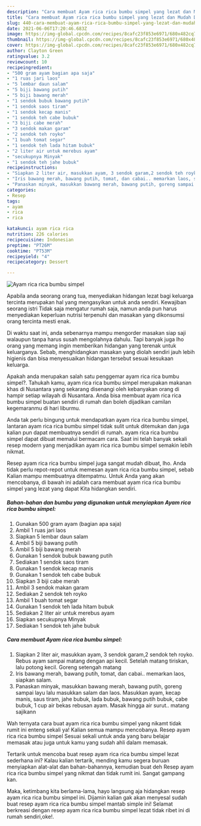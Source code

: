 ```yaml
---
description: "Cara membuat Ayam rica rica bumbu simpel yang lezat dan Mudah Dibuat"
title: "Cara membuat Ayam rica rica bumbu simpel yang lezat dan Mudah Dibuat"
slug: 440-cara-membuat-ayam-rica-rica-bumbu-simpel-yang-lezat-dan-mudah-dibuat
date: 2021-06-06T17:20:46.683Z
image: https://img-global.cpcdn.com/recipes/8cafc23f853e6971/680x482cq70/ayam-rica-rica-bumbu-simpel-foto-resep-utama.jpg
thumbnail: https://img-global.cpcdn.com/recipes/8cafc23f853e6971/680x482cq70/ayam-rica-rica-bumbu-simpel-foto-resep-utama.jpg
cover: https://img-global.cpcdn.com/recipes/8cafc23f853e6971/680x482cq70/ayam-rica-rica-bumbu-simpel-foto-resep-utama.jpg
author: Clayton Green
ratingvalue: 3.2
reviewcount: 10
recipeingredient:
- "500 gram ayam bagian apa saja"
- "1 ruas jari laos"
- "5 lembar daun salam"
- "5 biji bawang putih"
- "5 biji bawang merah"
- "1 sendok bubuk bawang putih"
- "1 sendok saos tiram"
- "1 sendok kecap manis"
- "1 sendok teh cabe bubuk"
- "3 biji cabe merah"
- "3 sendok makan garam"
- "2 sendok teh royko"
- "1 buah tomat segar"
- "1 sendok teh lada hitam bubuk"
- "2 liter air untuk merebus ayam"
- "secukupnya Minyak"
- "1 sendok teh jahe bubuk"
recipeinstructions:
- "Siapkan 2 liter air, masukkan ayam, 3 sendok garam,2 sendok teh royko. Rebus ayam sampai matang dengan api kecil. Setelah matang tiriskan, lalu potong kecil. Goreng setengah matang"
- "Iris bawang merah, bawang putih, tomat, dan cabai.. memarkan laos, siapkan salam."
- "Panaskan minyak, masukkan bawang merah, bawang putih, goreng sampai layu lalu masukkan salam dan laos. Masukkan ayam, kecap manis, saus tiram, jahe bubuk, lada bubuk, bawang putih bubuk, cabe bubuk, 1 cup air bekas rebusan ayam. Masak hingga air surut.. matang sajikann"
categories:
- Resep
tags:
- ayam
- rica
- rica

katakunci: ayam rica rica 
nutrition: 226 calories
recipecuisine: Indonesian
preptime: "PT26M"
cooktime: "PT53M"
recipeyield: "4"
recipecategory: Dessert

---
```



![Ayam rica rica bumbu simpel](https://img-global.cpcdn.com/recipes/8cafc23f853e6971/680x482cq70/ayam-rica-rica-bumbu-simpel-foto-resep-utama.jpg)

Apabila anda seorang orang tua, menyediakan hidangan lezat bagi keluarga tercinta merupakan hal yang mengasyikan untuk anda sendiri. Kewajiban seorang istri Tidak saja mengatur rumah saja, namun anda pun harus menyediakan keperluan nutrisi terpenuhi dan masakan yang dikonsumsi orang tercinta mesti enak.

Di waktu  saat ini, anda sebenarnya mampu mengorder masakan siap saji walaupun tanpa harus susah mengolahnya dahulu. Tapi banyak juga lho orang yang memang ingin memberikan hidangan yang terenak untuk keluarganya. Sebab, menghidangkan masakan yang diolah sendiri jauh lebih higienis dan bisa menyesuaikan hidangan tersebut sesuai kesukaan keluarga. 



Apakah anda merupakan salah satu penggemar ayam rica rica bumbu simpel?. Tahukah kamu, ayam rica rica bumbu simpel merupakan makanan khas di Nusantara yang sekarang disenangi oleh kebanyakan orang di hampir setiap wilayah di Nusantara. Anda bisa membuat ayam rica rica bumbu simpel buatan sendiri di rumah dan boleh dijadikan camilan kegemaranmu di hari liburmu.

Anda tak perlu bingung untuk mendapatkan ayam rica rica bumbu simpel, lantaran ayam rica rica bumbu simpel tidak sulit untuk ditemukan dan juga kalian pun dapat membuatnya sendiri di rumah. ayam rica rica bumbu simpel dapat dibuat memalui bermacam cara. Saat ini telah banyak sekali resep modern yang menjadikan ayam rica rica bumbu simpel semakin lebih nikmat.

Resep ayam rica rica bumbu simpel juga sangat mudah dibuat, lho. Anda tidak perlu repot-repot untuk memesan ayam rica rica bumbu simpel, sebab Kalian mampu membuatnya ditempatmu. Untuk Anda yang akan mencobanya, di bawah ini adalah cara membuat ayam rica rica bumbu simpel yang lezat yang dapat Kita hidangkan sendiri.

<!--inarticleads1-->

##### Bahan-bahan dan bumbu yang digunakan untuk menyiapkan Ayam rica rica bumbu simpel:

1. Gunakan 500 gram ayam (bagian apa saja)
1. Ambil 1 ruas jari laos
1. Siapkan 5 lembar daun salam
1. Ambil 5 biji bawang putih
1. Ambil 5 biji bawang merah
1. Gunakan 1 sendok bubuk bawang putih
1. Sediakan 1 sendok saos tiram
1. Gunakan 1 sendok kecap manis
1. Gunakan 1 sendok teh cabe bubuk
1. Siapkan 3 biji cabe merah
1. Ambil 3 sendok makan garam
1. Sediakan 2 sendok teh royko
1. Ambil 1 buah tomat segar
1. Gunakan 1 sendok teh lada hitam bubuk
1. Sediakan 2 liter air untuk merebus ayam
1. Siapkan secukupnya Minyak
1. Sediakan 1 sendok teh jahe bubuk




<!--inarticleads2-->

##### Cara membuat Ayam rica rica bumbu simpel:

1. Siapkan 2 liter air, masukkan ayam, 3 sendok garam,2 sendok teh royko. Rebus ayam sampai matang dengan api kecil. Setelah matang tiriskan, lalu potong kecil. Goreng setengah matang
1. Iris bawang merah, bawang putih, tomat, dan cabai.. memarkan laos, siapkan salam.
1. Panaskan minyak, masukkan bawang merah, bawang putih, goreng sampai layu lalu masukkan salam dan laos. Masukkan ayam, kecap manis, saus tiram, jahe bubuk, lada bubuk, bawang putih bubuk, cabe bubuk, 1 cup air bekas rebusan ayam. Masak hingga air surut.. matang sajikann




Wah ternyata cara buat ayam rica rica bumbu simpel yang nikamt tidak rumit ini enteng sekali ya! Kalian semua mampu mencobanya. Resep ayam rica rica bumbu simpel Sesuai sekali untuk anda yang baru belajar memasak atau juga untuk kamu yang sudah ahli dalam memasak.

Tertarik untuk mencoba buat resep ayam rica rica bumbu simpel lezat sederhana ini? Kalau kalian tertarik, mending kamu segera buruan menyiapkan alat-alat dan bahan-bahannya, kemudian buat deh Resep ayam rica rica bumbu simpel yang nikmat dan tidak rumit ini. Sangat gampang kan. 

Maka, ketimbang kita berlama-lama, hayo langsung aja hidangkan resep ayam rica rica bumbu simpel ini. Dijamin kalian gak akan menyesal sudah buat resep ayam rica rica bumbu simpel mantab simple ini! Selamat berkreasi dengan resep ayam rica rica bumbu simpel lezat tidak ribet ini di rumah sendiri,oke!.

